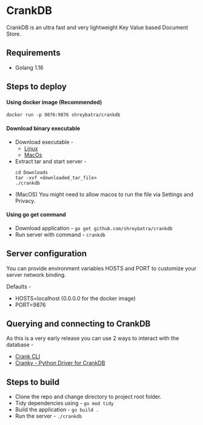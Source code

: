 # CrankDB

CrankDB is an ultra fast and very lightweight Key Value based Document Store.

## Requirements
- Golang 1.16

## Steps to deploy

#### Using docker image (Recommended)
```
docker run -p 9876:9876 shreybatra/crankdb
```

#### Download binary executable
- Download executable -
    - [Linux](https://crankdb.blob.core.windows.net/crankdb/crankdb_v0_1-beta_0_linux.tar)
    - [MacOs](https://crankdb.blob.core.windows.net/crankdb/crankdb_v0_1-beta_0_macos_darwin.tar)
- Extract tar and start server -
    ```
    cd Downloads
    tar -xvf <downloaded_tar_file>
    ./crankdb
    ```
- (MacOS) You might need to allow macos to run the file via Settings and Privacy.

#### Using go get command
- Download application - `go get github.com/shreybatra/crankdb`
- Run server with command - `crankdb`

## Server configuration
You can provide environment variables HOSTS and PORT to customize your server network binding.

Defaults - 
- HOSTS=localhost (0.0.0.0 for the docker image)
- PORT=9876

## Querying and connecting to CrankDB

As this is a very early release you can use 2 ways to interact with the database -

- [Crank CLI](https://github.com/shreybatra/crank)
- [Cranky - Python Driver for CrankDB](https://github.com/shreybatra/Cranky)


## Steps to build
- Clone the repo and change directory to project root folder.
- Tidy dependencies using - `go mod tidy`
- Build the application - `go build .`
- Run the server - `./crankdb`
